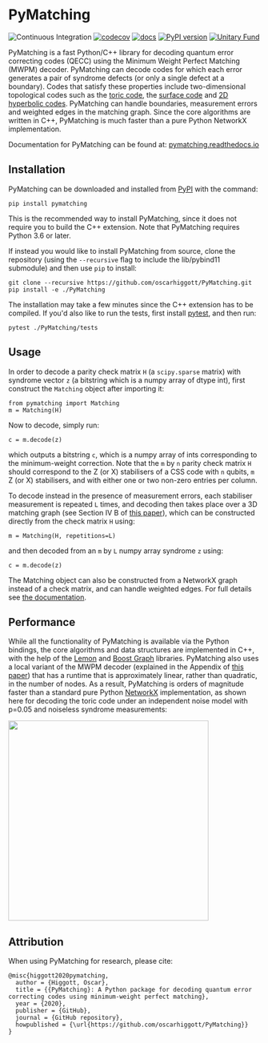 # PyMatching


![Continuous Integration](https://github.com/oscarhiggott/PyMatching/workflows/Continuous%20Integration/badge.svg)
[![codecov](https://codecov.io/gh/oscarhiggott/PyMatching/branch/master/graph/badge.svg)](https://codecov.io/gh/oscarhiggott/PyMatching)
[![docs](https://readthedocs.org/projects/pymatching/badge/?version=latest&style=plastic)](https://readthedocs.org/projects/pymatching/builds/)
[![PyPI version](https://badge.fury.io/py/PyMatching.svg)](https://badge.fury.io/py/PyMatching)
[![Unitary Fund](https://img.shields.io/badge/Supported%20By-UNITARY%20FUND-brightgreen.svg?style=for-the-badge)](http://unitary.fund)

PyMatching is a fast Python/C++ library for decoding quantum error correcting codes (QECC) using the Minimum Weight Perfect Matching (MWPM) decoder. PyMatching can decode codes for which each error generates a pair of syndrome defects (or only a single defect at a boundary). Codes that satisfy these properties include two-dimensional topological codes such as the [toric code](https://en.wikipedia.org/wiki/Toric_code), the [surface code](https://arxiv.org/abs/quant-ph/0110143) and [2D hyperbolic codes](https://arxiv.org/abs/1506.04029). PyMatching can handle boundaries, measurement errors and weighted edges in the matching graph. Since the core algorithms are written in C++, PyMatching is much faster than a pure Python NetworkX implementation.

Documentation for PyMatching can be found at: [pymatching.readthedocs.io](https://pymatching.readthedocs.io/)

## Installation

PyMatching can be downloaded and installed from [PyPI](https://pypi.org/project/PyMatching/) with the command:
```
pip install pymatching
```
This is the recommended way to install PyMatching, since it does not require you to build the C++ extension. Note that PyMatching requires Python 3.6 or later.

If instead you would like to install PyMatching from source, clone the repository (using the `--recursive` flag to include the lib/pybind11 submodule) and then use `pip` to install:
```
git clone --recursive https://github.com/oscarhiggott/PyMatching.git
pip install -e ./PyMatching
```
The installation may take a few minutes since the C++ extension has to be compiled. If you'd also like to run the tests, first install [pytest](https://docs.pytest.org/en/stable/), and then run:
```
pytest ./PyMatching/tests
```

## Usage

In order to decode a parity check matrix `H` (a `scipy.sparse` matrix) with syndrome vector `z` (a bitstring which is a numpy array of dtype int), first construct the `Matching` object after importing it:
```
from pymatching import Matching
m = Matching(H)
```
Now to decode, simply run:
```
c = m.decode(z)
```
which outputs a bitstring `c`, which is a numpy array of ints corresponding to the minimum-weight correction. Note that the `m` by `n` parity check matrix `H` should correspond to the Z (or X) stabilisers of a CSS code with `n` qubits, `m` Z (or X) stabilisers, and with either one or two non-zero entries per column.

To decode instead in the presence of measurement errors, each stabiliser measurement is repeated `L` times, and decoding then takes place over a 3D matching graph (see Section IV B of [this paper](https://arxiv.org/abs/quant-ph/0110143)), which can be constructed directly from the check matrix `H` using:
```
m = Matching(H, repetitions=L)
```
and then decoded from an `m` by `L` numpy array syndrome `z` using:
```
c = m.decode(z)
```

The Matching object can also be constructed from a NetworkX graph instead of a check matrix, and can handle weighted edges. For full details see [the documentation](https://pymatching.readthedocs.io/).

## Performance

While all the functionality of PyMatching is available via the Python bindings, the core algorithms and data structures are implemented in C++, with the help of the [Lemon](https://lemon.cs.elte.hu/trac/lemon) and [Boost Graph](https://www.boost.org/doc/libs/1_74_0/libs/graph/doc/index.html) libraries. PyMatching also uses a local variant of the MWPM decoder (explained in the Appendix of [this paper](https://arxiv.org/abs/2010.09626)) that has a runtime that is approximately linear, rather than quadratic, in the number of nodes. As a result, PyMatching is orders of magnitude faster than a standard pure Python [NetworkX](https://networkx.org/documentation/stable/reference/algorithms/generated/networkx.algorithms.matching.max_weight_matching.html) implementation, as shown here for decoding the toric code under an independent noise model with p=0.05 and noiseless syndrome measurements:

<img src="https://raw.githubusercontent.com/oscarhiggott/PyMatching/master/docs/_static/pymatching_vs_networkx.png" width="400">

## Attribution

When using PyMatching for research, please cite:
```
@misc{higgott2020pymatching,
  author = {Higgott, Oscar},
  title = {{PyMatching}: A Python package for decoding quantum error correcting codes using minimum-weight perfect matching},
  year = {2020},
  publisher = {GitHub},
  journal = {GitHub repository},
  howpublished = {\url{https://github.com/oscarhiggott/PyMatching}}
}
```
